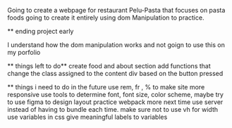 Going to create a webpage for restaurant Pelu-Pasta that focuses on pasta foods
going to create it entirely using dom Manipulation to practice.


** ending project early

I understand how the dom manipulation works and not goign to use this on my porfolio

** things left to do**
create food and about section
add functions that change the class assigned to the content div based on the button pressed

** things i need to do in the future
 use rem, fr , % to make site more responsive
 use tools to determine font, font size, color scheme,
 maybe try to use figma to design layout
 practice webpack more
 next time use server instead of having to bundle each time.
 make sure not to use vh for width
 use variables in css
 give meaningful labels to variables